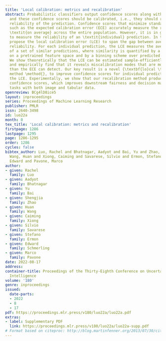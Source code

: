 ```yaml
---
title: 'Local calibration: metrics and recalibration'
abstract: Probabilistic classifiers output confidence scores along with their predictions,
  and these confidence scores should be calibrated, i.e., they should reflect the
  reliability of the prediction. Confidence scores that minimize standard metrics
  such as the expected calibration error (ECE) accurately measure the reliability
  \textit{on average} across the entire population. However, it is in general impossible
  to measure the reliability of an \textit{individual} prediction. In this work, we
  propose the local calibration error (LCE) to span the gap between average and individual
  reliability. For each individual prediction, the LCE measures the average reliability
  of a set of similar predictions, where similarity is quantified by a kernel function
  on a pretrained feature space and by a binning scheme over predicted model confidences.
  We show theoretically that the LCE can be estimated sample-efficiently from data,
  and empirically find that it reveals miscalibration modes that are more fine-grained
  than the ECE can detect. Our key result is a novel {\textbf{lo}cal \textbf{re}calibration}
  method \method{}, to improve confidence scores for individual predictions and decrease
  the LCE. Experimentally, we show that our recalibration method produces more accurate
  confidence scores, which improves downstream fairness and decision making on classification
  tasks with both image and tabular data.
openreview: BCg4lD8ice5
layout: inproceedings
series: Proceedings of Machine Learning Research
publisher: PMLR
issn: 2640-3498
id: luo22a
month: 0
tex_title: 'Local calibration: metrics and recalibration'
firstpage: 1286
lastpage: 1295
page: 1286-1295
order: 1286
cycles: false
bibtex_author: Luo, Rachel and Bhatnagar, Aadyot and Bai, Yu and Zhao, Shengjia and
  Wang, Huan and Xiong, Caiming and Savarese, Silvio and Ermon, Stefano and Schmerling,
  Edward and Pavone, Marco
author:
- given: Rachel
  family: Luo
- given: Aadyot
  family: Bhatnagar
- given: Yu
  family: Bai
- given: Shengjia
  family: Zhao
- given: Huan
  family: Wang
- given: Caiming
  family: Xiong
- given: Silvio
  family: Savarese
- given: Stefano
  family: Ermon
- given: Edward
  family: Schmerling
- given: Marco
  family: Pavone
date: 2022-08-17
address:
container-title: Proceedings of the Thirty-Eighth Conference on Uncertainty in Artificial
  Intelligence
volume: '180'
genre: inproceedings
issued:
  date-parts:
  - 2022
  - 8
  - 17
pdf: https://proceedings.mlr.press/v180/luo22a/luo22a.pdf
extras:
- label: Supplementary PDF
  link: https://proceedings.mlr.press/v180/luo22a/luo22a-supp.pdf
# Format based on citeproc: http://blog.martinfenner.org/2013/07/30/citeproc-yaml-for-bibliographies/
---
```

